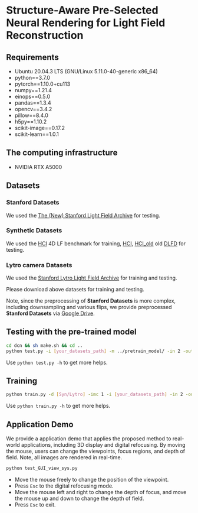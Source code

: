 # Structure-Aware Pre-Selected Neural Rendering for Light Field Reconstruction

## Requirements

- Ubuntu 20.04.3 LTS (GNU/Linux 5.11.0-40-generic x86_64)
- python==3.7.0
- pytorch==1.10.0+cu113
- numpy==1.21.4
- einops==0.5.0
- pandas==1.3.4
- opencv==3.4.2
- pillow==8.4.0
- h5py==1.10.2
- scikit-image==0.17.2
- scikit-learn==1.0.1

## The computing infrastructure

- NVIDIA RTX A5000

## Datasets

### Stanford Datasets

We used the [The (New) Stanford Light Field Archive](http://lightfield.stanford.edu) for testing.

### Synthetic Datasets

We used the [HCI](https://lightfield-analysis.uni-konstanz.de/) 4D LF benchmark for training, [HCI](https://lightfield-analysis.uni-konstanz.de/), [HCI_old](https://lightfield-analysis.uni-konstanz.de/) old [DLFD](https://github.com/JingleiSHI/FSLFDE?tab=readme-ov-file) for testing.

### Lytro camera Datasets

We used the [Stanford Lytro Light Field Archive](http://lightfields.stanford.edu/LF2016.html) for training and testing.

Please download above datasets for training and testing. 

Note, since the preprocessing of **Stanford Datasets** is more complex, including downsampling and various flips, we provide preprocessed **Stanford Datasets** via [Google Drive](https://drive.google.com/drive/folders/1fqOQnxStVHA1t2TWMTymWMuJG9k2_Z-B?usp=share_link).

## Testing with the pre-trained model

```bash
cd dcn && sh make.sh && cd ..
python test.py -i [your_datasets_path] -m ../pretrain_model/ -in 2 -out 7 -e 0 -d [Stanf/HCI/Lytro] -dn [stanford/HCI/HCI_old/DLFD/30scenes/occlusions/reflective] -imc 0
```

Use `python test.py -h` to get more helps.

## Training

```bash
python train.py -d [Syn/Lytro] -imc 1 -i [your_datasets_path] -in 2 -out 7 -e 0 -b 128 -c 64 -lr 0.001
```

Use `python train.py -h` to get more helps.

## Application Demo

We provide a application demo that applies the proposed method to real-world applications, including 3D display and digital refocusing. By moving the mouse, users can change the viewpoints, focus regions, and depth of field. Note, all images are rendered in real-time.


```python
python test_GUI_view_sys.py
```

- Move the mouse freely to change the position of the viewpoint. 
- Press `Esc` to the digital refocusing mode. 
- Move the mouse left and right to change the depth of focus, and move the mouse up and down to change the depth of field. 
- Press `Esc` to exit.
